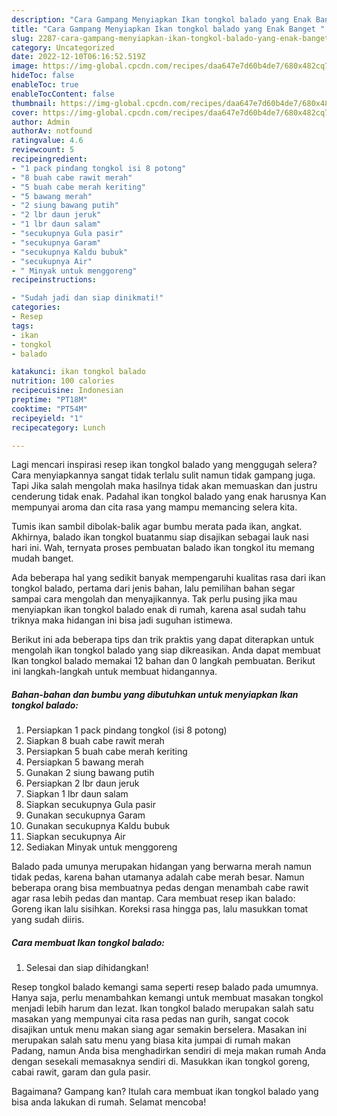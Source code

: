```yaml
---
description: "Cara Gampang Menyiapkan Ikan tongkol balado yang Enak Banget "
title: "Cara Gampang Menyiapkan Ikan tongkol balado yang Enak Banget "
slug: 2287-cara-gampang-menyiapkan-ikan-tongkol-balado-yang-enak-banget
category: Uncategorized
date: 2022-12-10T06:16:52.519Z
image: https://img-global.cpcdn.com/recipes/daa647e7d60b4de7/680x482cq70/ikan-tongkol-balado-foto-resep-utama.jpg
hideToc: false
enableToc: true
enableTocContent: false
thumbnail: https://img-global.cpcdn.com/recipes/daa647e7d60b4de7/680x482cq70/ikan-tongkol-balado-foto-resep-utama.jpg
cover: https://img-global.cpcdn.com/recipes/daa647e7d60b4de7/680x482cq70/ikan-tongkol-balado-foto-resep-utama.jpg
author: Admin
authorAv: notfound
ratingvalue: 4.6
reviewcount: 5
recipeingredient:
- "1 pack pindang tongkol isi 8 potong"
- "8 buah cabe rawit merah"
- "5 buah cabe merah keriting"
- "5 bawang merah"
- "2 siung bawang putih"
- "2 lbr daun jeruk"
- "1 lbr daun salam"
- "secukupnya Gula pasir"
- "secukupnya Garam"
- "secukupnya Kaldu bubuk"
- "secukupnya Air"
- " Minyak untuk menggoreng"
recipeinstructions:

- "Sudah jadi dan siap dinikmati!"
categories:
- Resep
tags:
- ikan
- tongkol
- balado

katakunci: ikan tongkol balado 
nutrition: 100 calories
recipecuisine: Indonesian
preptime: "PT18M"
cooktime: "PT54M"
recipeyield: "1"
recipecategory: Lunch

---
```



Lagi mencari inspirasi resep ikan tongkol balado yang menggugah selera? Cara menyiapkannya sangat tidak terlalu sulit namun tidak gampang juga. Tapi Jika salah mengolah maka hasilnya tidak akan memuaskan dan justru cenderung tidak enak. Padahal ikan tongkol balado yang enak harusnya Kan mempunyai aroma dan cita rasa yang mampu memancing selera kita.


Tumis ikan sambil dibolak-balik agar bumbu merata pada ikan, angkat. Akhirnya, balado ikan tongkol buatanmu siap disajikan sebagai lauk nasi hari ini. Wah, ternyata proses pembuatan balado ikan tongkol itu memang mudah banget.

Ada beberapa hal yang sedikit banyak mempengaruhi kualitas rasa dari ikan tongkol balado, pertama dari jenis bahan, lalu pemilihan bahan segar sampai cara mengolah dan menyajikannya. Tak perlu pusing jika mau menyiapkan ikan tongkol balado enak di rumah, karena asal sudah tahu triknya maka hidangan ini bisa jadi suguhan istimewa.


Berikut ini ada beberapa tips dan trik praktis yang dapat diterapkan untuk mengolah ikan tongkol balado yang siap dikreasikan. Anda dapat membuat Ikan tongkol balado memakai 12 bahan dan 0 langkah pembuatan. Berikut ini langkah-langkah untuk membuat hidangannya.

<!--inarticleads1-->

##### Bahan-bahan dan bumbu yang dibutuhkan untuk menyiapkan Ikan tongkol balado:

1. Persiapkan 1 pack pindang tongkol (isi 8 potong)
1. Siapkan 8 buah cabe rawit merah
1. Persiapkan 5 buah cabe merah keriting
1. Persiapkan 5 bawang merah
1. Gunakan 2 siung bawang putih
1. Persiapkan 2 lbr daun jeruk
1. Siapkan 1 lbr daun salam
1. Siapkan secukupnya Gula pasir
1. Gunakan secukupnya Garam
1. Gunakan secukupnya Kaldu bubuk
1. Siapkan secukupnya Air
1. Sediakan  Minyak untuk menggoreng


Balado pada umunya merupakan hidangan yang berwarna merah namun tidak pedas, karena bahan utamanya adalah cabe merah besar. Namun beberapa orang bisa membuatnya pedas dengan menambah cabe rawit agar rasa lebih pedas dan mantap. Cara membuat resep ikan balado: Goreng ikan lalu sisihkan. Koreksi rasa hingga pas, lalu masukkan tomat yang sudah diiris. 

<!--inarticleads2-->

##### Cara membuat Ikan tongkol balado:


1. Selesai dan siap dihidangkan!

Resep tongkol balado kemangi sama seperti resep balado pada umumnya. Hanya saja, perlu menambahkan kemangi untuk membuat masakan tongkol menjadi lebih harum dan lezat. Ikan tongkol balado merupakan salah satu masakan yang mempunyai cita rasa pedas nan gurih, sangat cocok disajikan untuk menu makan siang agar semakin berselera. Masakan ini merupakan salah satu menu yang biasa kita jumpai di rumah makan Padang, namun Anda bisa menghadirkan sendiri di meja makan rumah Anda dengan sesekali memasaknya sendiri di. Masukkan ikan tongkol goreng, cabai rawit, garam dan gula pasir. 

Bagaimana? Gampang kan? Itulah cara membuat ikan tongkol balado yang bisa anda lakukan di rumah. Selamat mencoba!
